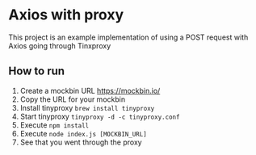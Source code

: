 # Axios with proxy

This project is an example implementation of using a POST request with Axios going through Tinxproxy

## How to run

1. Create a mockbin URL https://mockbin.io/
2. Copy the URL for your mockbin
3. Install tinyproxy `brew install tinyproxy`
4. Start tinyproxy `tinyproxy -d -c tinyproxy.conf`
5. Execute `npm install`
6. Execute `node index.js [MOCKBIN_URL]`
7. See that you went through the proxy